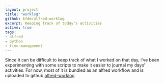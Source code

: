 ```yaml
---
layout: project
title: "worklog"
github: kfdm/alfred-worklog
excerpt: Keeping track of today's activities
active: true
tags:
- alfred
- python
- time-management
---
```


Since it can be difficult to keep track of what I worked on that day, I've been experimenting with some scripts to make it easier to journal my days' activities. For now, most of it is bundled as an alfred workflow and is uploaded to github [alfred-worklog]

[alfred-worklog]: http://github.com/kfdm/alfred-worklog
